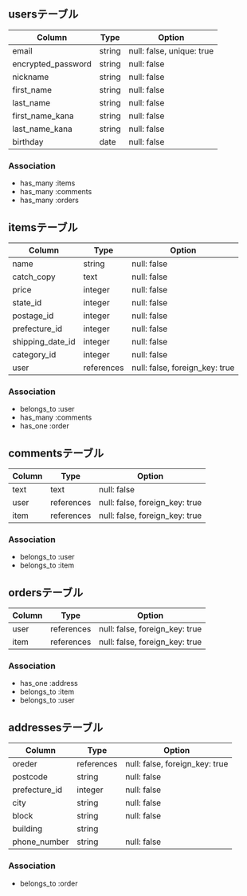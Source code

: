 ## usersテーブル

| Column                    | Type               | Option                         |
| --------------------------| -------------------| -------------------------------|
| email                     | string             | null: false, unique: true      |
| encrypted_password        | string             | null: false                    |
| nickname                  | string             | null: false                    |
| first_name                | string             | null: false                    |
| last_name                 | string             | null: false                    |
| first_name_kana           | string             | null: false                    |
| last_name_kana            | string             | null: false                    |
| birthday                  | date               | null: false                    |

### Association

- has_many :items
- has_many :comments
- has_many :orders

## itemsテーブル

| Column              | Type                  | Option                         |
| --------------------| ----------------------| -------------------------------|
| name                | string                | null: false                    |
| catch_copy          | text                  | null: false                    |
| price               | integer               | null: false                    |
| state_id            | integer               | null: false                    |
| postage_id          | integer               | null: false                    |
| prefecture_id       | integer               | null: false                    |
| shipping_date_id    | integer               | null: false                    |
| category_id         | integer               | null: false                    |
| user                | references            | null: false, foreign_key: true |

### Association

- belongs_to :user
- has_many :comments
- has_one :order

## commentsテーブル

| Column           | Type               | Option                         |
| -----------------| -------------------| -------------------------------|
| text             | text               | null: false                    |
| user             | references         | null: false, foreign_key: true |
| item             | references         | null: false, foreign_key: true |

### Association

- belongs_to :user
- belongs_to :item

## ordersテーブル

| Column           | Type               | Option                         |
| -----------------| -------------------| -------------------------------|
| user             | references         | null: false, foreign_key: true |
| item             | references         | null: false, foreign_key: true |

### Association

- has_one :address
- belongs_to :item
- belongs_to :user

## addressesテーブル

| Column           | Type               | Option                         |
| -----------------| -------------------| -------------------------------|
| oreder           | references         | null: false, foreign_key: true |
| postcode         | string             | null: false                    |
| prefecture_id    | integer            | null: false                    |
| city             | string             | null: false                    |
| block            | string             | null: false                    |
| building         | string             |                                |
| phone_number     | string             | null: false                    |

### Association

- belongs_to :order
